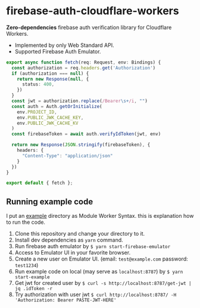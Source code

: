 # firebase-auth-cloudflare-workers

**Zero-dependencies** firebase auth verification library for Cloudflare Workers.

- Implemented by only Web Standard API.
- Supported Firebase Auth Emulator.

```ts
export async function fetch(req: Request, env: Bindings) {
  const authorization = req.headers.get('Authorization')
  if (authorization === null) {
    return new Response(null, {
      status: 400,
    })
  }
  const jwt = authorization.replace(/Bearer\s+/i, "")
  const auth = Auth.getOrInitialize(
    env.PROJECT_ID,
    env.PUBLIC_JWK_CACHE_KEY,
    env.PUBLIC_JWK_CACHE_KV
  )
  const firebaseToken = await auth.verifyIdToken(jwt, env)

  return new Response(JSON.stringify(firebaseToken), {
    headers: {
      "Content-Type": "application/json"
    }
  })
}

export default { fetch };
```

## Running example code

I put an [example](https://github.com/Code-Hex/firebase-auth-cloudflare-workers/tree/master/example) directory as Module Worker Syntax. this is explanation how to run the code.

1. Clone this repository and change your directory to it.
2. Install dev dependencies as `yarn` command.
3. Run firebase auth emulator by `$ yarn start-firebase-emulator`
4. Access to Emulator UI in your favorite browser.
5. Create a new user on Emulator UI. (email: `test@example.com` password: `test1234`)
6. Run example code on local (may serve as `localhost:8787`) by `$ yarn start-example`
7. Get jwt for created user by `$ curl -s http://localhost:8787/get-jwt | jq .idToken -r`
8. Try authorization with user jwt `$ curl http://localhost:8787/ -H 'Authorization: Bearer PASTE-JWT-HERE'`